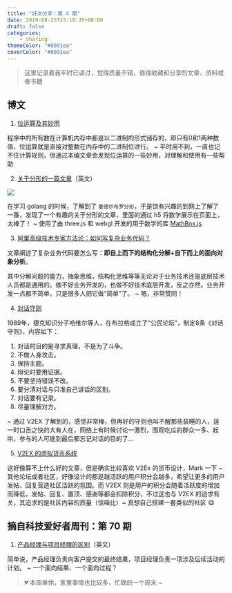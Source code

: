 ```yaml
---
title: "好文分享：第 4 期"
date: 2019-08-25T23:18:35+08:00
draft: false
categories:
    - sharing
themeColor: "#0091ea"
coverColor: "#0091ea"
---
```


<info>

> 这里记录着我平时已读过，觉得质量不错，值得收藏和分享的文章、资料或者书籍

</info>

## 博文

1. [位运算及其妙用](https://www.cnblogs.com/sum-41/p/11121620.html "位运算及其妙用")

程序中的所有数在计算机内存中都是以二进制的形式储存的，即只有0和1两种数值，位运算就是直接对整数在内存中的二进制位进行。 ~ 平时用不到，一直也记不住计算规则，但通过本编文章会发现位运算的一些妙用，对理解和使用有一些帮助

2. [关于分形的一篇文章](http://acko.net/blog/how-to-fold-a-julia-fractal/ "关于分形的一片文章")（英文）

![](https://cdn.jsdelivr.net/gh/niqingyang/blog-static@main/images/2021/04/20210410223902-paste-e6417af33168cc6f01fee06fc0e199cc-1.png)

在学习 golang 的时候，了解到了 `曼德尔布罗分形`，于是饶有兴趣的到网上了解了一番，发现了一个有趣的关于分形的文章，里面的通过 h5 将数学展示在页面上，太棒了！ ~ 使用了由 three.js 和 webgl 开发的用于数学的库 [MathBox.js](http://acko.net/blog/making-mathbox/ "MathBox.js")

3. [阿里高级技术专家方法论：如何写复杂业务代码？](https://developer.aliyun.com/article/714221 "阿里高级技术专家方法论：如何写复杂业务代码？")

文章阐述了复杂业务代码要怎么写：**即自上而下的结构化分解+自下而上的面向对象分析**。

其中分解问题的能力，抽象思维，结构化思维等等无论对于业务技术还是底层技术人员都是通用的。做不好业务开发的，也做不好技术底层开发，反之亦然。业务开发一点都不简单，只是很多人把它做“简单”了。 ~ 嗯，非常赞同！

4. [对话守则](https://www.v2ex.com/t/26329 "对话守则")

1989年，捷克知识分子哈维尔等人，在布拉格成立了“公民论坛”，制定8条《对话守则》，内容如下：

1. 对话的目的是寻求真理，不是为了斗争。
2. 不做人身攻击。
3. 保持主题。
4. 辩论时要用证据。
5. 不要坚持错误不改。
6. 要分清对话与只准自己讲话的区别。
7. 对话要有记录。
8. 尽量理解对方。

~ 通过 V2EX 了解到的，感觉非常棒，但再好的守则也叫不醒那些装睡的人，逞一时口舌之快的大有人在，网络上有时候讨论一激烈，围观吃瓜的群众一多、起哄，参与的人可能到最后都忘记对话的目的了...

5. [V2EX 的虚拟货币系统](https://www.v2ex.com/help/currency "V2EX 的虚拟货币系统")

这好像算不上什么好的文章，但是确实比较喜欢 V2Ex 的货币设计，Mark 一下 ~ 其他论坛或者社区，好像设计的都是越活跃的用户积分会越多，希望让更多的用户发帖、回复营造社区活跃的氛围。而 V2EX 则是用户的积分会随着活跃度的增加而降低，发帖、回复、置顶、感谢等都会扣除积分，不过这也与 V2EX 的追求有关，其追求的是社区内容的质量（信噪比）~ 真想自己搭建一套类似的社区 😋

## 摘自科技爱好者周刊：第 70 期

1. [产品经理与项目经理的区别](https://habr.com/en/company/hygger/blog/462919/ "产品经理与项目经理的区别")（英文）

简单说，产品经理负责向客户提交的最终结果，项目经理负责一项涉及后续活动的计划。 ~ 一个面向结果、一个面向过程？


> 💔 本周单休，家里事情也比较多，忙碌的一个周末 ~
